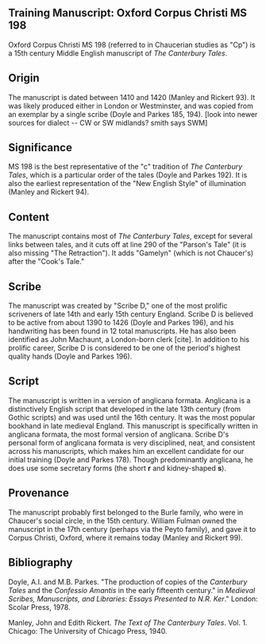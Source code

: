 ## Training Manuscript: Oxford Corpus Christi MS 198

Oxford Corpus Christi MS 198 (referred to in Chaucerian studies as "Cp") is a 15th century Middle English manuscript of *The Canterbury Tales*.

## Origin

The manuscript is dated between 1410 and 1420 (Manley and Rickert 93). It was likely produced either in London or Westminster, and was copied from an exemplar by a single scribe (Doyle and Parkes 185, 194). [look into newer sources for dialect -- CW or SW midlands? smith says SWM]

## Significance  

MS 198 is the best representative of the "c" tradition of _The Canterbury Tales_, which is a particular order of the tales (Doyle and Parkes 192). It is also the earliest representation of the "New English Style" of illumination (Manley and Rickert 94).

## Content

The manuscript contains most of _The Canterbury Tales_, except for several links between tales, and it cuts off at line 290 of the "Parson's Tale" (it is also missing "The Retraction"). It adds "Gamelyn" (which is not Chaucer's) after the "Cook's Tale."

## Scribe

The manuscript was created by "Scribe D," one of the most prolific scriveners of late 14th and early 15th century England. Scribe D is believed to be active from about 1390 to 1426 (Doyle and Parkes 196), and his handwriting has been found in 12 total manuscripts. He has also been identified as John Machaunt, a London-born clerk [cite]. In addition to his prolific career, Scribe D is considered to be one of the period's highest quality hands (Doyle and Parkes 196).

## Script

The manuscript is written in a version of anglicana formata. Anglicana is a distinctively English script that developed in the late 13th century (from Gothic scripts) and was used until the 16th century. It was the most popular bookhand in late medieval England. This manuscript is specifically written in anglicana formata, the most formal version of anglicana. Scribe D's personal form of anglicana formata is very disciplined, neat, and consistent across his manuscripts, which makes him an excellent candidate for our initial training (Doyle and Parkes 178). Though predominantly anglicana, he does use some secretary forms (the short **r** and kidney-shaped **s**).

## Provenance

The manuscript probably first belonged to the Burle family, who were in Chaucer's social circle, in the 15th century. William Fulman owned the manuscript in the 17th century (perhaps via the Peyto family), and gave it to Corpus Christi, Oxford, where it remains today (Manley and Rickert 99).

## Bibliography

Doyle, A.I. and M.B. Parkes. "The production of copies of the _Canterbury Tales_ and the _Confessio Amantis_ in the early fifteenth century." in _Medieval Scribes, Manuscripts, and Libraries: Essays Presented to N.R. Ker_." London: Scolar Press, 1978.

Manley, John and Edith Rickert. _The Text of The Canterbury Tales_. Vol. 1. Chicago: The University of Chicago Press, 1940.

